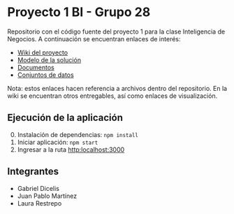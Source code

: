 # Proyecto 1 BI - Grupo 28
Repositorio con el código fuente del proyecto 1 para la clase Inteligencia de Negocios. A continuación se encuentran enlaces de interés:
* [Wiki del proyecto](https://github.com/Laurarestrepo03/Proyecto-1-BI/wiki/Home)
* [Modelo de la solución](https://github.com/Laurarestrepo03/Proyecto-1-BI/tree/main/modelos)
* [Documentos](https://github.com/Laurarestrepo03/Proyecto-1-BI/tree/main/docs)
* [Conjuntos de datos](https://github.com/Laurarestrepo03/Proyecto-1-BI/tree/main/data)

Nota: estos enlaces hacen referencia a archivos dentro del repositorio. En la wiki se encuentran otros entregables, así como enlaces de visualización.

## Ejecución de la aplicación
0. Instalación de dependencias: `npm install`
1. Iniciar aplicación: `npm start`
2. Ingresar a la ruta <http:localhost:3000>

## Integrantes
* Gabriel Dicelis
* Juan Pablo Martínez
* Laura Restrepo
